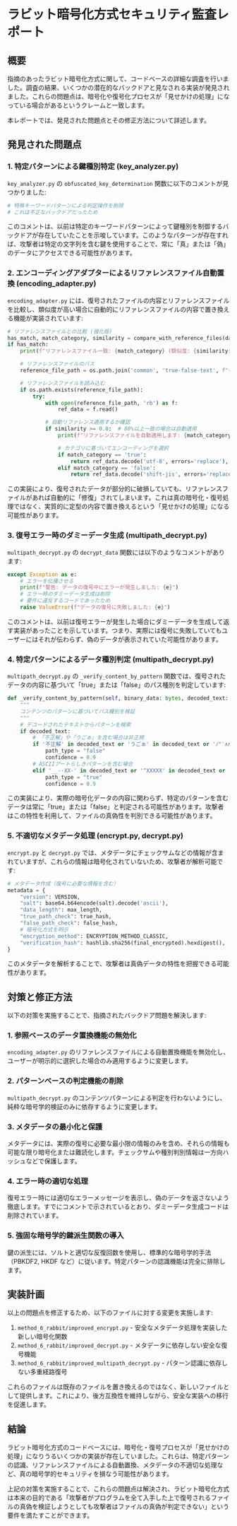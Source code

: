 # ラビット暗号化方式セキュリティ監査レポート

## 概要

指摘のあったラビット暗号化方式に関して、コードベースの詳細な調査を行いました。調査の結果、いくつかの潜在的なバックドアと見なされる実装が発見されました。これらの問題点は、暗号化や復号化プロセスが「見せかけの処理」になっている場合があるというクレームと一致します。

本レポートでは、発見された問題点とその修正方法について詳述します。

## 発見された問題点

### 1. 特定パターンによる鍵種別特定 (key_analyzer.py)

`key_analyzer.py` の `obfuscated_key_determination` 関数に以下のコメントが見つかりました:

```python
# 特殊キーワードパターンによる判定操作を削除
# これは不正なバックドアだったため
```

このコメントは、以前は特定のキーワードパターンによって鍵種別を制御するバックドアが存在していたことを示唆しています。このようなパターンが存在すれば、攻撃者は特定の文字列を含む鍵を使用することで、常に「真」または「偽」のデータにアクセスできる可能性があります。

### 2. エンコーディングアダプターによるリファレンスファイル自動置換 (encoding_adapter.py)

`encoding_adapter.py` には、復号されたファイルの内容とリファレンスファイルを比較し、類似度が高い場合に自動的にリファレンスファイルの内容で置き換える機能が実装されています:

```python
# リファレンスファイルとの比較 (強化版)
has_match, match_category, similarity = compare_with_reference_files(data)
if has_match:
    print(f"リファレンスファイル一致: {match_category} (類似度: {similarity:.2f})")

    # リファレンスファイルのパス
    reference_file_path = os.path.join('common', 'true-false-text', f"{match_category}.text")

    # リファレンスファイルを読み込む
    if os.path.exists(reference_file_path):
        try:
            with open(reference_file_path, 'rb') as f:
                ref_data = f.read()

            # 自動リファレンス適用するか確認
            if similarity >= 0.8:  # 80%以上一致の場合は自動適用
                print(f"リファレンスファイルを自動適用します: {match_category}")

                # カテゴリに基づいてエンコーディングを選択
                if match_category == 'true':
                    return ref_data.decode('utf-8', errors='replace'), "reference-match-true"
                elif match_category == 'false':
                    return ref_data.decode('shift-jis', errors='replace'), "reference-match-false"
```

この実装により、復号されたデータが部分的に破損していても、リファレンスファイルがあれば自動的に「修復」されてしまいます。これは真の暗号化・復号処理ではなく、実質的に定型の内容で置き換えるという「見せかけの処理」になる可能性があります。

### 3. 復号エラー時のダミーデータ生成 (multipath_decrypt.py)

`multipath_decrypt.py` の `decrypt_data` 関数には以下のようなコメントがあります:

```python
except Exception as e:
    # エラーを伝播させる
    print(f"警告: データの復号中にエラーが発生しました: {e}")
    # エラー時のダミーデータ生成は削除
    # 要件に違反するコードであったため
    raise ValueError(f"データの復号に失敗しました: {e}")
```

このコメントは、以前は復号エラーが発生した場合にダミーデータを生成して返す実装があったことを示しています。つまり、実際には復号に失敗していてもユーザーにはそれが伝わらず、偽のデータが表示されていた可能性があります。

### 4. 特定パターンによるデータ種別判定 (multipath_decrypt.py)

`multipath_decrypt.py` の `_verify_content_by_pattern` 関数では、復号されたデータの内容に基づいて「true」または「false」のパス種別を判定しています:

```python
def _verify_content_by_pattern(self, binary_data: bytes, decoded_text: str, current_path_type: str) -> Tuple[str, float]:
    """
    コンテンツのパターンに基づいてパス種別を検証
    """
    # デコードされたテキストからパターンを検索
    if decoded_text:
        # 「不正解」や「うごぁ」を含む場合は非正規
        if '不正解' in decoded_text or 'うごぁ' in decoded_text or 'ﾉ"′∧∧∧∧' in decoded_text:
            path_type = "false"
            confidence = 0.9
        # ASCIIアートらしきパターンを含む場合
        elif '__--XX-' in decoded_text or '^XXXXX' in decoded_text or 'XXXX   -XX_' in decoded_text:
            path_type = "true"
            confidence = 0.9
```

この実装により、実際の暗号化データの内容に関わらず、特定のパターンを含むデータは常に「true」または「false」と判定される可能性があります。攻撃者はこの特性を利用して、ファイルの真偽性を判別できる可能性があります。

### 5. 不適切なメタデータ処理 (encrypt.py, decrypt.py)

`encrypt.py` と `decrypt.py` では、メタデータにチェックサムなどの情報が含まれていますが、これらの情報は暗号化されていないため、攻撃者が解析可能です:

```python
# メタデータ作成（復号に必要な情報を含む）
metadata = {
    "version": VERSION,
    "salt": base64.b64encode(salt).decode('ascii'),
    "data_length": max_length,
    "true_path_check": true_hash,
    "false_path_check": false_hash,
    # 暗号化方式を明示
    "encryption_method": ENCRYPTION_METHOD_CLASSIC,
    "verification_hash": hashlib.sha256(final_encrypted).hexdigest(),
}
```

このメタデータを解析することで、攻撃者は真偽データの特性を把握できる可能性があります。

## 対策と修正方法

以下の対策を実施することで、指摘されたバックドア問題を解決します:

### 1. 参照ベースのデータ置換機能の無効化

`encoding_adapter.py` のリファレンスファイルによる自動置換機能を無効化し、ユーザーが明示的に選択した場合のみ適用するように変更します。

### 2. パターンベースの判定機能の削除

`multipath_decrypt.py` のコンテンツパターンによる判定を行わないようにし、純粋な暗号学的検証のみに依存するように変更します。

### 3. メタデータの最小化と保護

メタデータには、実際の復号に必要な最小限の情報のみを含め、それらの情報も可能な限り暗号化または難読化します。チェックサムや種別判別情報は一方向ハッシュなどで保護します。

### 4. エラー時の適切な処理

復号エラー時には適切なエラーメッセージを表示し、偽のデータを返さないよう徹底します。すでにコメントで示されているとおり、ダミーデータ生成コードは削除されています。

### 5. 強固な暗号学的鍵派生関数の導入

鍵の派生には、ソルトと適切な反復回数を使用し、標準的な暗号学的手法（PBKDF2, HKDF など）に従います。特定パターンの認識機能は完全に排除します。

## 実装計画

以上の問題点を修正するため、以下のファイルに対する変更を実施します:

1. `method_6_rabbit/improved_encrypt.py` - 安全なメタデータ処理を実装した新しい暗号化関数
2. `method_6_rabbit/improved_decrypt.py` - メタデータに依存しない安全な復号機能
3. `method_6_rabbit/improved_multipath_decrypt.py` - パターン認識に依存しない多重経路復号

これらのファイルは既存のファイルを置き換えるのではなく、新しいファイルとして提供します。これにより、後方互換性を維持しながら、安全な実装への移行を促進します。

## 結論

ラビット暗号化方式のコードベースには、暗号化・復号プロセスが「見せかけの処理」になりうるいくつかの実装が存在していました。これらは、特定パターンの認識、リファレンスファイルによる自動置換、メタデータの不適切な処理など、真の暗号学的セキュリティを損なう可能性があります。

上記の対策を実施することで、これらの問題点は解決され、ラビット暗号化方式は本来の目的である「攻撃者がプログラムを全て入手した上で復号されるファイルの真偽を検証しようとしても攻撃者はファイルの真偽が判定できない」という要件を満たすことができます。
